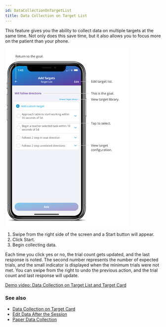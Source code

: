```yaml
---
id: DataCollectionOnTargetList
title: Data Collection on Target List
---
```


This feature gives you the ability to collect data on multiple targets at the same time. Not only does this save time, but it also allows you to focus more on the patient than your phone.   

<img src="/img/TargetList.png" width="400" />

1. Swipe from the right side of the screen and a Start button will appear. 
2. Click Start.  
3. Begin collecting data. 

  
Each time you click yes or no, the trial count gets updated, and the last response is noted. The second number represents the number of expected trials, and the small indicator is displayed when the minimum trials were not met. You can swipe from the right to undo the previous action, and the trial count and last response will update.

[Demo video: Data Collection on Target List and Target Card](https://youtu.be/-wdmkUeijpY "Title")

### See also
- [Data Collection on Target Card](DataCollection/DataCollectionTargetCard.md)
- [Edit Data After the Session](DataCollection/EditDataAfterSession.md)
- [Paper Data Collection](DataCollection/PaperDataCollection.md)